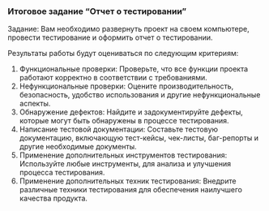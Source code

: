 ### Итоговое задание “Отчет о тестировании”

Задание:
Вам необходимо развернуть проект на своем компьютере, провести тестирование и оформить отчет о тестировании. 

Результаты работы будут оцениваться по следующим критериям:
1. Функциональные проверки: Проверьте, что все функции проекта работают корректно в соответствии с требованиями.
2. Нефункциональные проверки: Оцените производительность, безопасность, удобство использования и другие нефункциональные аспекты.
3. Обнаружение дефектов: Найдите и задокументируйте дефекты, которые могут быть обнаружены в процессе тестирования.
4. Написание тестовой документации: Составьте тестовую документацию, включающую тест-кейсы, чек-листы, баг-репорты и другие необходимые документы.
5. Применение дополнительных инструментов тестирования: Используйте любые инструменты, для анализа и улучшения процесса тестирования.
6. Применение дополнительных техник тестирования: Внедрите различные техники тестирования для обеспечения наилучшего качества продукта.

